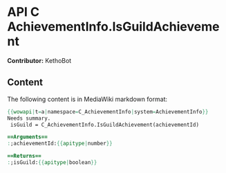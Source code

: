 # API C AchievementInfo.IsGuildAchievement

**Contributor:** KethoBot

## Content

The following content is in MediaWiki markdown format:

```mediawiki
{{wowapi|t=a|namespace=C_AchievementInfo|system=AchievementInfo}}
Needs summary.
 isGuild = C_AchievementInfo.IsGuildAchievement(achievementId)

==Arguments==
:;achievementId:{{apitype|number}}

==Returns==
:;isGuild:{{apitype|boolean}}
```